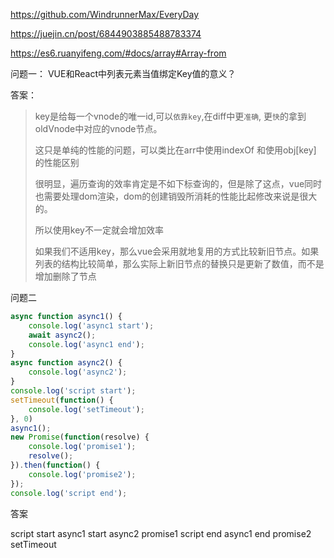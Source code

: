 https://github.com/WindrunnerMax/EveryDay

https://juejin.cn/post/6844903885488783374

https://es6.ruanyifeng.com/#docs/array#Array-from


问题一：
VUE和React中列表元素当值绑定Key值的意义？

答案：

> key是给每一个vnode的唯一id,可以`依靠key`,在diff中更`准确`, 更`快`的拿到oldVnode中对应的vnode节点。
>
> 这只是单纯的性能的问题，可以类比在arr中使用indexOf 和使用obj[key] 的性能区别
>
> 很明显，遍历查询的效率肯定是不如下标查询的，但是除了这点，vue同时也需要处理dom渲染，dom的创建销毁所消耗的性能比起修改来说是很大的。
>
> 所以使用key不一定就会增加效率
>
> 如果我们不适用key，那么vue会采用就地复用的方式比较新旧节点。如果列表的结构比较简单，那么实际上新旧节点的替换只是更新了数值，而不是增加删除了节点

问题二

```javascript
async function async1() {
    console.log('async1 start');
    await async2();
    console.log('async1 end');
}
async function async2() {
    console.log('async2');
}
console.log('script start');
setTimeout(function() {
    console.log('setTimeout');
}, 0)
async1();
new Promise(function(resolve) {
    console.log('promise1');
    resolve();
}).then(function() {
    console.log('promise2');
});
console.log('script end');

```

答案

script start
async1 start
async2
promise1
script end
async1 end
promise2
setTimeout
